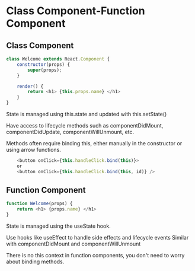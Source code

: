 
# Class Component-Function Component


## Class Component
```js
class Welcome extends React.Component {
    constructor(props) {
        super(props);
    }

    render() {
        return <h1> {this.props.name} </h1>
    }
}

```
State is managed using this.state and updated with this.setState()


Have access to lifecycle methods such as componentDidMount, componentDidUpdate, componentWillUnmount, etc.

Methods often require binding this, either manually in the constructor or using arrow functions.
```js
    <button onClick={this.handleClick.bind(this)}>
    or
    <button onClick={this.handleClick.bind(this, id)} />
```

## Function Component
```js
function Welcome(props) {
    return <h1> {props.name} </h1>
}
```
State is managed using the useState hook.

Use hooks like useEffect to handle side effects and lifecycle events
Similar with componentDidMount and componentWillUnmount


There is no this context in function components, you don't need to worry about binding methods.